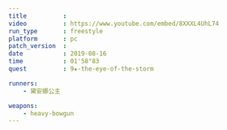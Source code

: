 ```yaml
---
title          :
video          : https://www.youtube.com/embed/8XXXL4UhL74
run_type       : freestyle
platform       : pc
patch_version  : 
date           : 2019-08-16
time           : 01'58"83
quest          : 9★-the-eye-of-the-storm

runners:
    - 黛安娜公主

weapons:
    - heavy-bowgun
---
```

